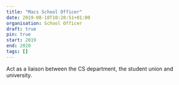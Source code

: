 ```yaml
---
title: "Macs School Officer"
date: 2019-08-18T10:28:51+01:00
organisation: School Officer
draft: true
pin: true
start: 2019
end: 2020
tags: []
---
```


Act as a liaison between the CS department, the student union and university.
